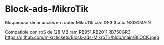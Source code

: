 # Block-ads-MikroTik
Bloqueador de anuncios en router MikroTik con DNS Static NXDOMAIN

Compatible con rbS de 128 MB ram  RB951,RB2011,RB750GR3
https://github.com/mikrotickets/Block-ads-MikroTik/blob/main/BLOCK.jpeg
